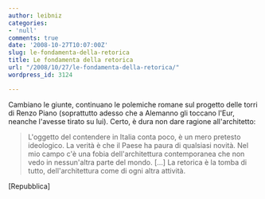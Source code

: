 ```yaml
---
author: leibniz
categories:
- 'null'
comments: true
date: '2008-10-27T10:07:00Z'
slug: le-fondamenta-della-retorica
title: Le fondamenta della retorica
url: "/2008/10/27/le-fondamenta-della-retorica/"
wordpress_id: 3124

---
```

Cambiano le giunte, continuano le polemiche romane sul progetto delle torri di Renzo Piano (soprattutto adesso che a Alemanno gli toccano l'Eur, neanche l'avesse tirato su lui). Certo, è dura non dare ragione all'architetto:


> L'oggetto del contendere in Italia conta poco, è un mero pretesto ideologico. La verità è che il Paese ha paura di qualsiasi novità. Nel mio campo c'è una fobia dell'architettura contemporanea che non vedo in nessun'altra parte del mondo. [...] La retorica è la tomba di tutto, dell'architettura come di ogni altra attività.


[Repubblica]
